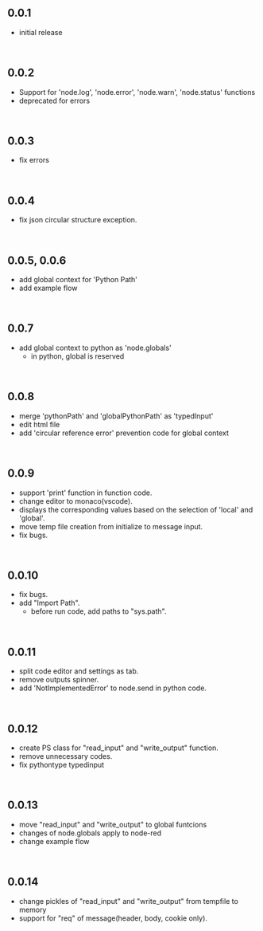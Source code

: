 
## 0.0.1
- initial release

<br>

## 0.0.2
- Support for 'node.log', 'node.error', 'node.warn', 'node.status' functions
- deprecated for errors

<br>

## 0.0.3
- fix errors

<br>

## 0.0.4
- fix json circular structure exception.

<br>

## 0.0.5, 0.0.6
- add global context for 'Python Path'
- add example flow

<br>

## 0.0.7
- add global context to python as 'node.globals'
  - in python, global is reserved

<br>

## 0.0.8
- merge 'pythonPath' and 'globalPythonPath' as 'typedInput'
- edit html file
- add 'circular reference error' prevention code for global context

<br>

## 0.0.9
- support 'print' function in function code.
- change editor to monaco(vscode).
- displays the corresponding values based on the selection of 'local' and 'global'.
- move temp file creation from initialize to message input.
- fix bugs.

<br>

## 0.0.10
- fix bugs.
- add "Import Path".
  - before run code, add paths to "sys.path".

<br>

## 0.0.11
- split code editor and settings as tab.
- remove outputs spinner.
- add 'NotImplementedError' to node.send in python code.

<br>

## 0.0.12
- create PS class for "read_input" and "write_output" function.
- remove unnecessary codes.
- fix pythontype typedinput

<br>

## 0.0.13
- move "read_input" and "write_output" to global funtcions
- changes of node.globals apply to node-red
- change example flow

<br>

## 0.0.14
- change pickles of "read_input" and "write_output" from tempfile to memory
- support for "req" of message(header, body, cookie only).
